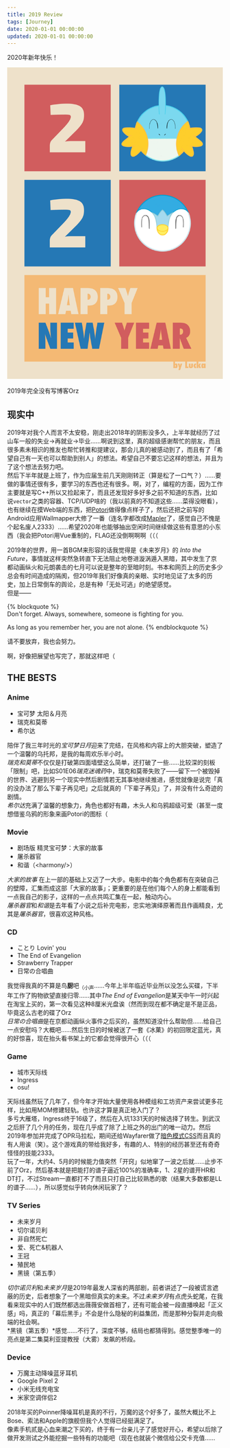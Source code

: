 ```yaml
---
title: 2019 Review
tags: [Journey]
date: 2020-01-01 00:00:00
updated: 2020-01-01 00:00:00
---
```


2020年新年快乐！

![](/images/2020/1/2020.png)

2019年完全没有写博客Orz
<!--more-->

## 现实中
2019年对我个人而言不太安稳，刚走出2018年的阴影没多久，上半年就经历了过山车一般的失业→再就业→毕业……啊说到这里，真的超级感谢帮忙的朋友，而且很多素未相识的推友也帮忙转推和提建议，那会儿真的被感动到了，而且有了「希望自己有一天也可以帮助到别人」的想法。希望自己不要忘记这样的想法，并且为了这个想法去努力吧。  
然后下半年就是上班了，作为应届生前几天刚刚转正（算是松了一口气？）……要做的事情还很有多，要学习的东西也还有很多。啊，对了，编程的方面，因为工作主要就是写C++所以又捡起来了，而且还发现好多好多之前不知道的东西，比如说`vector`之类的容器、TCP/UDP啥的（我以前真的不知道这些……菜得没眼看），也有继续在摸Web端的东西，把[Potori](https://lucka.moe/potori)做得像点样子了，然后还把之前写的Android应用Wallmapper大修了一番（连名字都改成[Mapler](https://github.com/lucka-me/mapler-android)了，感觉自己不愧是个起名废人2333）……希望2020年也能够抽出空闲时间继续做这些有意思的小东西（我会把Potori用Vue重制的，FLAG还没倒啊啊啊（（（

2019年的世界，用一首BGM来形容的话我觉得是《未来岁月》的 *Into the Future*，事情就这样突然急转直下无法阻止地卷进漩涡遁入黑暗，其中发生了京都动画纵火和元朗袭击的七月可以说是整年的至暗时刻。书本和网页上的历史多少总会有时间造成的隔阂，但2019年我们好像真的亲眼、实时地见证了太多的历史，加上日常倒车的舆论，总是有种「无处可逃」的绝望感觉。  
但是——

{% blockquote %}  
Don't forget.
Always, somewhere,
someone is fighting for you.

As long as you remember her,
you are not alone.
{% endblockquote %}  

请不要放弃，我也会努力。

啊，好像把展望也写完了，那就这样吧（

## THE BESTS
### Anime
- 宝可梦 太阳＆月亮
- 瑞克和莫蒂
- 希尔达

陪伴了我三年时光的*宝可梦日月*迎来了完结，在风格和内容上的大胆突破，塑造了一个温馨的乌托邦，是我的每周欢乐半小时。  
*瑞克和莫蒂*不仅仅是打破第四面墙壁这么简单，还打破了一些……比较深的刻板「限制」吧，比如S01E06*瑞克迷魂药*中，瑞克和莫蒂失败了——留下一个被毁掉的世界、逃避到另一个现实中然后剧情若无其事地继续推进，感觉就像是说完「真的没办法了那么下辈子再见吧」之后就真的「下辈子再见」了，并没有什么奇迹的剧情。  
*希尔达*充满了温馨的想象力，角色也都好有趣，木头人和乌鸦超级可爱（甚至一度想借鉴乌鸦的形象来画Potori的图标（

### Movie
- 剧场版 精灵宝可梦：大家的故事
- 屠杀器官
- 和谐（&#60;harmony/&#62;）

*大家的故事* 在上一部的基础上又迈了一大步。电影中的每个角色都有在突破自己的壁障，汇集而成这部「大家的故事」；更重要的是在他们每个人的身上都能看到一点我自己的影子，这样的一点点共鸣汇集在一起，触动内心。  
*屠杀器官*和*和谐*是去年看了小说之后补完电影，忠实地演绎原著而且作画精良，尤其是*屠杀器官*，很喜欢这种风格。

### CD
- ことり Lovin' you
- The End of Evangelion
- Strawberry Trapper
- 日常の合唱曲

我觉得我真的不算是鸟**厨**吧<sub>（小声</sub>……今年上半年临近毕业所以没怎么买碟，下半年工作了购物欲望直接归零……其中*The End of Evangelion*是某天中午一时兴起在淘宝上买的，第一次看见这种8厘米光盘诶（然而到现在都不确定是不是正品，毕竟这么古老的碟了Orz  
*日常の合唱曲*是在京都动画纵火事件之后买的，虽然知道没什么帮助但……给自己一点安慰吗？大概吧……然后生日的时候被送了一套《冰菓》的初回限定蓝光，真的好惊喜，现在抬头看书架上的它都会觉得很开心（（（

### Game
- 城市天际线
- Ingress
- osu!

天际线虽然玩了几年了，但今年才开始大量使用各种模组和工坊资产来尝试更多花样，比如用MOM修建轻轨。也许这才算是真正地入门了？  
多亏大雁塔，Ingress终于16级了，然后在入坑1331天的时候选择了转生。到武汉之后肝了几个月的任务，现在几乎成了除了上班之外的出门的唯一动力。然后2019年参加并完成了OPR马拉松，期间还给Wayfarer做了[暗色模式CSS](https://github.com/lucka-me/toolkit/tree/master/Ingress/Wayfarer-Dark-Mode)而且真的有人用诶（笑）。这个游戏真的带给我好多，有趣的人、特别的经历甚至还有奇奇怪怪的技能2333。  
玩了一年，大约4、5月的时候能力值突然「开窍」似地窜了一波之后就……止步不前了Orz，然后基本就是把能打的谱子逼近100%的准确率，1、2星的谱开HR和DT打，不过Stream一直都打不了而且只打自己比较熟悉的歌（结果大多数都是LL的谱子……），所以感觉似乎转向休闲玩家了？

### TV Series
- 未来岁月
- 切尔诺贝利
- 非自然死亡
- 爱、死亡&机器人
- 王冠
- 殖民地
- 黑镜（第五季）

*切尔诺贝利*和*未来岁月*是2019年最发人深省的两部剧，前者讲述了一段被谎言遮蔽的历史，后者想象了一个黑暗但真实的未来。不过*未来岁月*有点虎头蛇尾，在我看来现实中的人们既然都选出薇薇安做首相了，还有可能会被一段直播唤起「正义感」吗，真正的「幕后黑手」不会是什么隐秘的利益集团，而是那种分裂并走向极端的社会啊。  
*黑镜（第五季）*感觉……不行了，深度不够，结局也都猜得到。感觉整季唯一的亮点是第二集莫利亚提教授（大雾）发飙的桥段。

### Device
- 万魔主动降噪蓝牙耳机
- Google Pixel 2
- 小米无线充电宝
- 米家空调伴侣2

2018年买的Poinner降噪耳机是真的不行，万魔的这个好多了，虽然大概比不上Bose、索法和Apple的旗舰但我个人觉得已经挺满足了。  
像素手机贰是心血来潮之下买的，终于有一台亲儿子了感觉好开心，希望以后除了做开发测试之外能挖掘一些特有的功能吧（现在也就装个微信给公交卡充值……  
